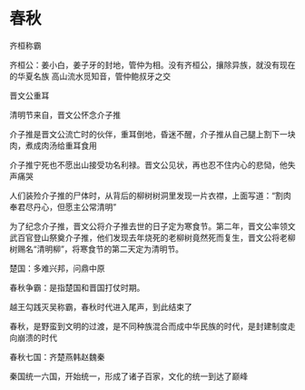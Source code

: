 # 春秋

齐桓称霸

齐桓公：姜小白，姜子牙的封地，管仲为相。没有齐桓公，攘除异族，就没有现在的华夏名族
高山流水觅知音，管仲鲍叔牙之交

晋文公重耳

清明节来自，晋文公怀念介子推

介子推是晋文公流亡时的伙伴，重耳倒地，昏迷不醒，介子推从自己腿上割下一块肉，煮成肉汤给重耳食用

介子推宁死也不愿出山接受功名利禄。晋文公见状，再也忍不住内心的悲恸，他失声痛哭

人们装殓介子推的尸体时，从背后的柳树树洞里发现一片衣襟，上面写道：“割肉奉君尽丹心，但愿主公常清明”

为了纪念介子推，晋文公将介子推去世的日子定为寒食节。第二年，晋文公率领文武百官登山祭奠介子推，他们发现去年烧死的老柳树竟然死而复生，晋文公将老柳树赐名“清明柳”，将寒食节的第二天定为清明节。

楚国：多难兴邦，问鼎中原

春秋争霸：是指楚国和晋国打仗时期。

越王勾践灭吴称霸，春秋时代进入尾声，到此结束了

春秋，是野蛮到文明的过渡，是不同种族混合而成中华民族的时代，是封建制度走向崩溃的时代

春秋七国：齐楚燕韩赵魏秦

秦国统一六国，开始统一，形成了诸子百家，文化的统一到达了巅峰